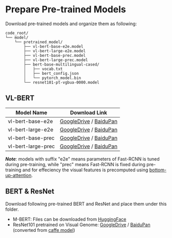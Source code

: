 # Prepare Pre-trained Models
Download pre-trained models and organize them as following:
```
code_root/
└── model/
    └── pretrained_model/
        ├── vl-bert-base-e2e.model
        ├── vl-bert-large-e2e.model
        ├── vl-bert-base-prec.model
        ├── vl-bert-large-prec.model
        ├── bert-base-multilingual-cased/
        │   ├── vocab.txt
        │   ├── bert_config.json
        │   └── pytorch_model.bin        
        └── resnet101-pt-vgbua-0000.model     
```


## VL-BERT

| Model Name         | Download Link    |
| ------------------ | ---------------  |
| vl-bert-base-e2e   | [GoogleDrive](https://drive.google.com/file/d/1jjV1ARYMs37tOaBalhJmwq7LcWeMai96/view?usp=sharing) / [BaiduPan](https://pan.baidu.com/s/1rl0Hl-iZZHL-3fj8hE_Uug) |
| vl-bert-large-e2e  | [GoogleDrive](https://drive.google.com/file/d/1YTHWWyP7Kq6zPySoEcTs3STaQdc5OJ7f/view?usp=sharing) / [BaiduPan](https://pan.baidu.com/s/1yqpDZRuGLsRXpklDgSC_Jw) |
| vl-bert-base-prec  | [GoogleDrive](https://drive.google.com/file/d/1YBFsyoWwz83VPzbimKymSBxE37gYtfgh/view?usp=sharing) / [BaiduPan](https://pan.baidu.com/s/1SvGbE2cjw8jEGWwSfJBFQQ) |
| vl-bert-large-prec | [GoogleDrive](https://drive.google.com/file/d/1REZLN7c3JCHVFoi_nEO-Nn6A4PTKIygG/view?usp=sharing) / [BaiduPan](https://pan.baidu.com/s/1k4eQe2rGGGVD24ZksJteNA) |

***Note***: models with suffix "e2e" means parameters of Fast-RCNN is tuned during pre-training, 
while "prec" means Fast-RCNN is fixed during pre-training and for effeciency the visual features is precomputed using
[bottom-up-attention](https://github.com/peteanderson80/bottom-up-attention). 

## BERT & ResNet

Download following pre-trained BERT and ResNet and place them under this folder.

* M-BERT: Files can be downloaded from [HuggingFace](https://huggingface.co/bert-base-multilingual-cased#)
* ResNet101 pretrained on Visual Genome: 
[GoogleDrive](https://drive.google.com/file/d/1qJYtsGw1SfAyvknDZeRBnp2cF4VNjiDE/view?usp=sharing) / [BaiduPan](https://pan.baidu.com/s/1_yfZG8VqbWmp5Kr9w2DKGQ) 
(converted from [caffe model](https://www.dropbox.com/s/wqada4qiv1dz9dk/resnet101_faster_rcnn_final.caffemodel?dl=1))
